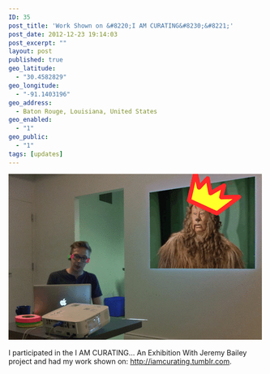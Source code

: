 ```yaml
---
ID: 35
post_title: 'Work Shown on &#8220;I AM CURATING&#8230;&#8221;'
post_date: 2012-12-23 19:14:03
post_excerpt: ""
layout: post
published: true
geo_latitude:
  - "30.4582829"
geo_longitude:
  - "-91.1403196"
geo_address:
  - Baton Rouge, Louisiana, United States
geo_enabled:
  - "1"
geo_public:
  - "1"
tags: [updates]
---
```

<a href="http://iamcurating.tumblr.com/post/38689457269"><img class="alignnone size-full wp-image-36" alt="tumblr_mfe3guyA531qaebujo1_r1_500" src="/uploads/2013/01/tumblr_mfe3guyA531qaebujo1_r1_500.gif" width="500" height="327" /></a>

I participated in the I AM CURATING… An Exhibition With Jeremy Bailey project and had my work shown on: http://iamcurating.tumblr.com.
